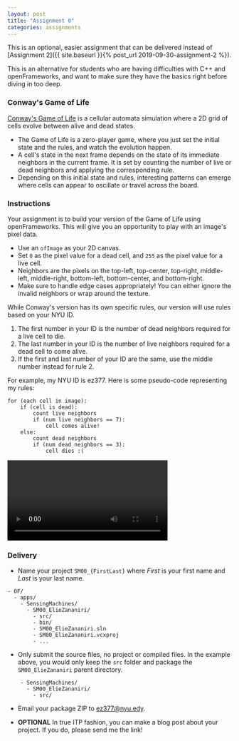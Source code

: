 ```yaml
---
layout: post
title: "Assignment 0"
categories: assignments
---
```


This is an optional, easier assignment that can be delivered instead of [Assignment 2]({{ site.baseurl }}{% post_url 2019-09-30-assignment-2 %}).

This is an alternative for students who are having difficulties with C++ and openFrameworks, and want to make sure they have the basics right before diving in too deep. 

### Conway's Game of Life

[Conway's Game of Life](https://en.wikipedia.org/wiki/Conway%27s_Game_of_Life) is a cellular automata simulation where a 2D grid of cells evolve between alive and dead states.
* The Game of Life is a zero-player game, where you just set the initial state and the rules, and watch the evolution happen.
* A cell's state in the next frame depends on the state of its immediate neighbors in the current frame. It is set by counting the number of live or dead neighbors and applying the corresponding rule.
* Depending on this initial state and rules, interesting patterns can emerge where cells can appear to oscillate or travel across the board.

### Instructions

Your assignment is to build your version of the Game of Life using openFrameworks. This will give you an opportunity to play with an image's pixel data. 

* Use an `ofImage` as your 2D canvas. 
* Set `0` as the pixel value for a dead cell, and `255` as the pixel value for a live cell.
* Neighbors are the pixels on the top-left, top-center, top-right, middle-left, middle-right, bottom-left, bottom-center, and bottom-right.
* Make sure to handle edge cases appropriately! You can either ignore the invalid neighbors or wrap around the texture.

While Conway's version has its own specific rules, our version will use rules based on your NYU ID.

1. The first number in your ID is the number of dead neighbors required for a live cell to die.
1. The last number in your ID is the number of live neighbors required for a dead cell to come alive.
1. If the first and last number of your ID are the same, use the middle number instead for rule 2.

For example, my NYU ID is ez377. Here is some pseudo-code representing my rules:
```
for (each cell in image):
    if (cell is dead):
        count live neighbors
        if (num live neighbors == 7):
            cell comes alive!
    else:
        count dead neighbors
        if (num dead neighbors == 3):
            cell dies :(
```

<video src="{{ site.baseurl }}/assets/videos/game-of-life.mp4" controls width="360px"></video>

### Delivery

* Name your project `SM00_{FirstLast}` where *First* is your first name and *Last* is your last name.

```
- OF/
  - apps/
    - SensingMachines/
      - SM00_ElieZananiri/
        - src/
        - bin/
        - SM00_ElieZananiri.sln
        - SM00_ElieZananiri.vcxproj
        - ...
```

* Only submit the source files, no project or compiled files. In the example above, you would only keep the `src` folder and package the `SM00_ElieZananiri` parent directory.

```
    - SensingMachines/
      - SM00_ElieZananiri/
        - src/
```

* Email your package ZIP to [ez377@nyu.edy](mailto:ez377@nyu.edu).

* **OPTIONAL** In true ITP fashion, you can make a blog post about your project. If you do, please send me the link!